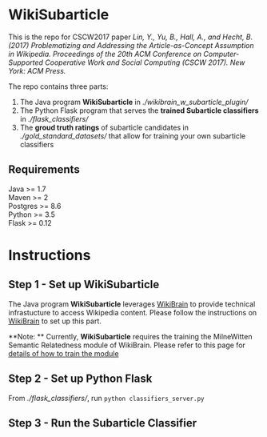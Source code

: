 # WikiSubarticle
This is the repo for CSCW2017 paper *Lin, Y., Yu, B., Hall, A., and Hecht, B. (2017) Problematizing and Addressing the Article-as-Concept Assumption in Wikipedia. Proceedings of the 20th ACM Conference on Computer-Supported Cooperative Work and Social Computing (CSCW 2017). New York: ACM Press.*

The repo contains three parts:
1. The Java program **WikiSubarticle** in *./wikibrain_w_subarticle_plugin/*
2. The Python Flask program that serves the **trained Subarticle classifiers** in *./flask_classifiers/*
3. The **groud truth ratings** of subarticle candidates in *./gold_standard_datasets/* that allow for training your own subarticle classifiers

## Requirements
Java >= 1.7  
Maven >= 2  
Postgres >= 8.6  
Python >= 3.5  
Flask >= 0.12  

# Instructions
## Step 1 - Set up WikiSubarticle
The Java program **WikiSubarticle** leverages [WikiBrain](https://shilad.github.io/wikibrain/) to provide technical infrastucture to access Wikipedia content. Please follow the instructions on [WikiBrain](https://shilad.github.io/wikibrain/) to set up this part. 

**Note: ** Currently, **WikiSubarticle** requires the training the MilneWitten Semantic Relatedness module of WikiBrain. Please refer to this page for [details of how to train the module](https://shilad.github.io/wikibrain/tutorial/sr.html)

## Step 2 - Set up Python Flask
From *./flask_classifiers/*, run `python classifiers_server.py`

## Step 3 - Run the Subarticle Classifier

